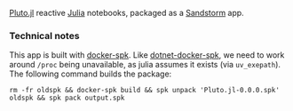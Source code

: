 [Pluto.jl] reactive [Julia] notebooks, packaged as a [Sandstorm] app.

[Pluto.jl]: https://plutojl.org/
[Julia]: https://julialang.org/
[Sandstorm]: https://sandstorm.io/

### Technical notes

This app is built with [docker-spk].  Like [dotnet-docker-spk], we need to work around `/proc` being unavailable, as julia assumes it exists (via `uv_exepath`).  The following command builds the package:

    rm -fr oldspk && docker-spk build && spk unpack 'Pluto.jl-0.0.0.spk' oldspk && spk pack output.spk

[docker-spk]: https://github.com/zenhack/docker-spk
[dotnet-docker-spk]: https://github.com/zenhack/dotnet-docker-spk
